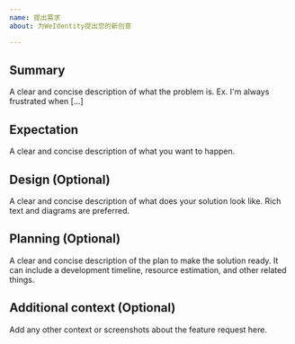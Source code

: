 ```yaml
---
name: 提出需求
about: 为WeIdentity提出您的新创意

---
```


## Summary
A clear and concise description of what the problem is. Ex. I'm always frustrated when [...]

## Expectation
A clear and concise description of what you want to happen.

## Design (Optional)
A clear and concise description of what does your solution look like. Rich text and diagrams are preferred.

## Planning (Optional)
A clear and concise description of the plan to make the solution ready. It can include a development timeline, resource estimation, and other related things.

## Additional context (Optional)
Add any other context or screenshots about the feature request here.
